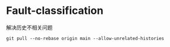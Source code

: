 # Fault-classification
解决历史不相关问题
```
git pull --no-rebase origin main --allow-unrelated-histories
```
